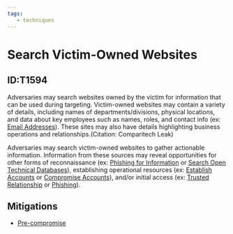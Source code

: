 ```yaml
---
tags:
   - techniques
---
```

# Search Victim-Owned Websites
## ID:T1594
Adversaries may search websites owned by the victim for information that can be used during targeting. Victim-owned websites may contain a variety of details, including names of departments/divisions, physical locations, and data about key employees such as names, roles, and contact info (ex: [Email Addresses](/mitre/techniques/T1589/002)). These sites may also have details highlighting business operations and relationships.(Citation: Comparitech Leak)

Adversaries may search victim-owned websites to gather actionable information. Information from these sources may reveal opportunities for other forms of reconnaissance (ex: [Phishing for Information](/mitre/techniques/T1598) or [Search Open Technical Databases](/mitre/techniques/T1596)), establishing operational resources (ex: [Establish Accounts](/mitre/techniques/T1585) or [Compromise Accounts](/mitre/techniques/T1586)), and/or initial access (ex: [Trusted Relationship](/mitre/techniques/T1199) or [Phishing](/mitre/techniques/T1566)).
## Mitigations
* [Pre-compromise](mitigations/M1056)
